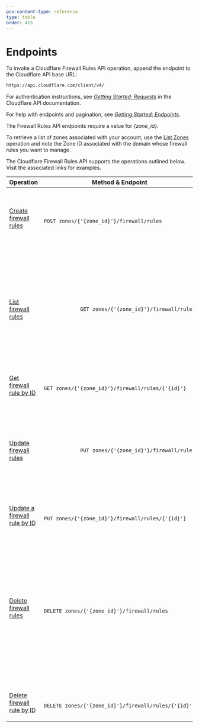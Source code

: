 ```yaml
---
pcx-content-type: reference
type: table
order: 415
---
```


# Endpoints

<ContentColumn>

To invoke a Cloudflare Firewall Rules API operation, append the endpoint to the Cloudflare API base URL:

```html
https://api.cloudflare.com/client/v4/
```

For authentication instructions, see [_Getting Started: Requests_](https://api.cloudflare.com/#getting-started-requests) in the Cloudflare API documentation.

For help with endpoints and pagination, see [_Getting Started: Endpoints_](https://api.cloudflare.com/#getting-started-endpoints).

<Aside type='warning' header='Important'>

The Firewall Rules API endpoints require a value for _{zone_id}_.

To retrieve a list of zones associated with your account, use the [List Zones](https://api.cloudflare.com/#zone-list-zones) operation and note the Zone ID associated with the domain whose firewall rules you want to manage.

</Aside>

The Cloudflare Firewall Rules API supports the operations outlined below. Visit the associated links for examples.

</ContentColumn>

<TableWrap style="width:100%">
  <table style="table-layout:fixed; width:100%">
    <thead>
      <tr>
        <th>Operation</th>
        <th>Method & Endpoint</th>
        <th>Notes</th>
      </tr>
    </thead>
    <tbody>
      <tr>
        <td>
          <a href="/api/cf-firewall-rules/post/">Create firewall rules</a>
        </td>
        <td>
          <code class="InlineCode">
            POST&nbsp;zones/{'{zone_id}'}/firewall/rules
          </code>
        </td>
        <td>
          Handled as a single transaction. If there is an error, the entire
          operation fails.
        </td>
      </tr>
      <tr>
        <td>
          <a href="/api/cf-firewall-rules/get/#get-all-rules">
            List firewall rules
          </a>
        </td>
        <td>
          <code class="InlineCode">
            GET&nbsp;zones/{'{zone_id}'}/firewall/rules
          </code>
        </td>
        <td>
          Lists all current firewall rules. Results return paginated with 25
          items per page by default. Use optional parameters to narrow
          results.{' '}
        </td>
      </tr>
      <tr>
        <td>
          <a href="/api/cf-firewall-rules/get/#get-rule-by-id">
            Get firewall rule by ID
          </a>
        </td>
        <td>
          <code class="InlineCode">
            GET&nbsp;zones/{'{zone_id}'}/firewall/rules/{'{id}'}
          </code>
        </td>
        <td>Retrieve a single firewall rule by ID.</td>
      </tr>
      <tr>
        <td>
          <a href="/api/cf-firewall-rules/put/#update-multiple-rules">
            Update firewall rules
          </a>
        </td>
        <td>
          <code class="InlineCode">
            PUT&nbsp;zones/{'{zone_id}'}/firewall/rules
          </code>
        </td>
        <td>
          Handled as a single transaction. All rules must exist for operation to
          succeed. If there is an error, the entire operation fails.
        </td>
      </tr>
      <tr>
        <td>
          <a href="/api/cf-firewall-rules/put/#update-a-single-rule">
            Update a firewall rule by ID
          </a>
        </td>
        <td>
          <code class="InlineCode">
            PUT&nbsp;zones/{'{zone_id}'}/firewall/rules/{'{id}'}
          </code>
        </td>
        <td>Update a single firewall rule by ID.</td>
      </tr>
      <tr>
        <td>
          <a href="/api/cf-firewall-rules/delete/#delete-all-rules">
            Delete firewall rules
          </a>
        </td>
        <td>
          <code class="InlineCode">
            DELETE&nbsp;zones/{'{zone_id}'}/firewall/rules
          </code>
        </td>
        <td>
          <p>
            Delete existing firewall rules. Must specify list of firewall rule
            IDs.
          </p>
          <p>
            Empty requests result in no deletion. Returns HTTP status code 200
            if a specified rule does not exist.
          </p>
        </td>
      </tr>
      <tr>
        <td>
          <a href="/api/cf-firewall-rules/delete/#delete-a-single-rule">
            Delete firewall rule by ID
          </a>
        </td>
        <td>
          <code class="InlineCode">
            DELETE&nbsp;zones/{'{zone_id}'}/firewall/rules/{'{id}'}
          </code>
        </td>
        <td>
          <p>Delete a firewall rule by ID.</p>
        </td>
      </tr>
    </tbody>
  </table>
</TableWrap>

